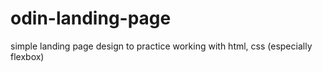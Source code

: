 # odin-landing-page

simple landing page design to practice working with html, css (especially flexbox)